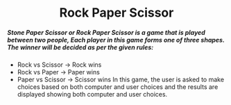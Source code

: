 <h1 align="center"> Rock Paper Scissor </h1>

##### Stone Paper Scissor or Rock Paper Scissor is a game that is played between two people, Each player in this game forms one of three shapes. The winner will be decided as per the given rules:

- Rock vs Scissor -> Rock wins
- Rock vs Paper -> Paper wins
- Paper vs Scissor -> Scissor wins
In this game, the user is asked to make choices based on both computer and user choices and the results are displayed showing both computer and user choices.